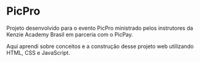 # PicPro

Projeto desenvolvido para o evento PicPro ministrado pelos instrutores da Kenzie Academy Brasil em parceria com o PicPay.

Aqui aprendi sobre conceitos e a construção desse projeto web utilizando HTML, CSS e JavaScript.
